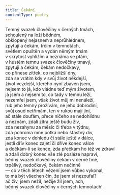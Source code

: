 ```yaml
---
title: Čekání
contentType: poetry
---
```


<section>

Temný svazek člověčiny v černých tmách,  
schoulený na loži bědném,  
obklopený nejasnem a neprůhlednem,  
zpytuji a čekám, trčím v temnotách,  
světlem opuštěn a vydán němým tmám  
v skrytost vyhlížím a neznáma se ptám,  
v hustém temnu svazek člověčiny tmavý,  
zpytuji a čekám, čekám nedočkavý,  
co přinese zítřek, co nejbližší dny,  
zda se vrátím kdy v svůj život někdejší,  
život vezdejší, kterého nyní zbaven jsem,  
nejsem to já, kdo vládne teď mým životem,  
já jsem a nejsem to, co tady v temnu leží,  
nezemřel jsem, však život můj mi nenáleží,  
rub jeho temný prožívám, ne jeho dobrodiní,  
svůj osud netřímám, ten v rukou mají jiní,  
ač stále doufám, přece ničeho se nedohlídnu  
a neznám, zdali zítra ještě budu živ,  
zda nezahynu za měsíc či třeba v týdnu,  
zda pohroma mne potká nebo šťastný div,  
zda konec v dohledu či stále ještě v dálce,  
jestli dřív konec zajetí či dříve konec válce  
a dočkám-li se konce, zda přečkám ho též ve zdraví  
a zdali dobrý konec vše zlé posléze napraví,  
bědný svazek člověčiny čekám v černé tmě,  
trpělivý, nedočkavý, čekám nečinně  
— co v těch létech vězení jsem vůbec vykonal,  
to má být všechen čin, že jsem si nezoufal?  
ač živ, jsem nežil, nežije žil jsem, ach,  
bědný svazek člověčiny v černých temnotách!

</section>

